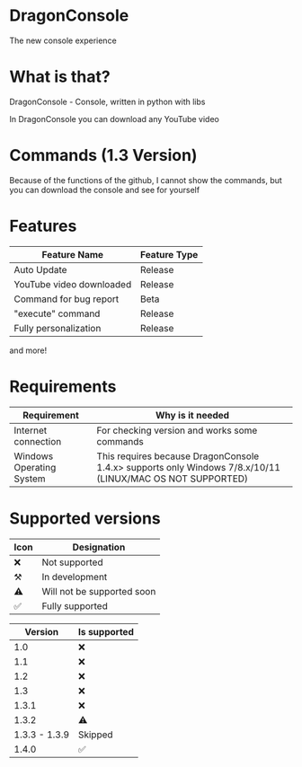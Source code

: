 # DragonConsole
The new console experience

# What is that?
DragonConsole - Console, written in python with libs

In DragonConsole you can download any YouTube video

# Commands (1.3 Version)
Because of the functions of the github, I cannot show the commands, but you can download the console and see for yourself

# Features
| Feature Name                  | Feature Type |
| ----------------------------- | ------------ |
| Auto Update                   | Release      |
| YouTube video downloaded      | Release      |
| Command for bug report        | Beta         |
| "execute" command             | Release      |
| Fully personalization         | Release      |

and more!

# Requirements
| Requirement | Why is it needed                                     |
| ----------- | ---------------------------------------------------- |
| Internet connection | For checking version and works some commands |
| Windows Operating System | This requires because DragonConsole 1.4.x> supports only Windows 7/8.x/10/11 (LINUX/MAC OS NOT SUPPORTED)|

# Supported versions

| Icon      | Designation                |
| --------- | -------------------------- |
| ❌        | Not supported              |
| ⚒️        | In development             |
| ⚠️        | Will not be supported soon |
| ✅        | Fully supported            |

| Version       | Is supported  |
| ------------- | ------------- |
| 1.0           | ❌            |
| 1.1           | ❌            |
| 1.2           | ❌            |
| 1.3           | ❌            |
| 1.3.1         | ❌            |
| 1.3.2         | ⚠️            |
| 1.3.3 - 1.3.9 | Skipped       |
| 1.4.0         | ✅            |

